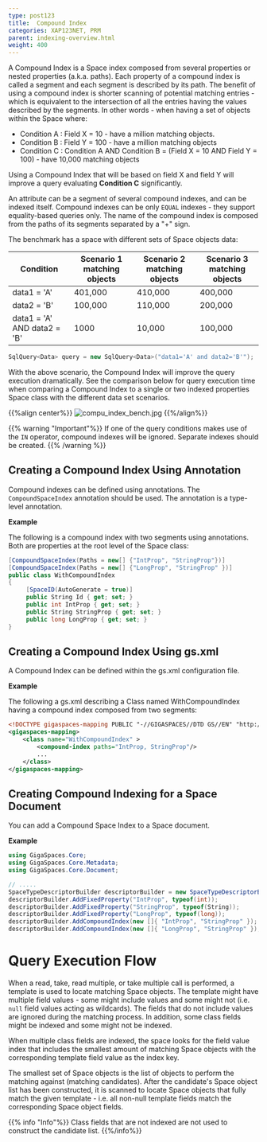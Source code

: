 ```yaml
---
type: post123
title:  Compound Index
categories: XAP123NET, PRM
parent: indexing-overview.html
weight: 400
---
```


 

A Compound Index is a Space index composed from several properties or nested properties (a.k.a. paths). Each property of a compound index is called a segment and each segment is described by its path. The benefit of using a compound index is shorter scanning of potential matching entries - which is equivalent to the intersection of all the entries having the values described by the segments. In other words - when having a set of objects within the Space where:

- Condition A : Field X = 10 - have a million matching objects.
- Condition B : Field Y = 100 - have a million matching objects
- Condition C : Condition A AND Condition B = (Field X = 10 AND Field Y = 100) - have 10,000 matching objects

Using a Compound Index that will be based on field X and field Y will improve a query evaluating **Condition C** significantly.

An attribute can be a segment of several compound indexes, and can be indexed itself. Compound indexes can be only `EQUAL` indexes - they support equality-based queries only. The name of the compound index is composed from the paths of its segments separated by a "+" sign.

The benchmark has a space with different sets of Space objects data:


|Condition|Scenario 1 matching objects|Scenario 2 matching objects|Scenario 3 matching objects|
|----------|--------------------------|---------------------------|---------------------------|
|data1 = 'A' |401,000| 410,000 | 400,000 |
|data2 = 'B' |100,000| 110,000 | 200,000 |
|data1 = 'A' AND data2 = 'B' |1000 | 10,000 | 100,000|


```csharp
SqlQuery<Data> query = new SqlQuery<Data>("data1='A' and data2='B'");
```

With the above scenario, the Compound Index will improve the query execution dramatically. See the comparison below for query execution time when comparing a Compound Index to a single or two indexed properties Space class with the different data set scenarios.

{{%align center%}}
![compu_index_bench.jpg](/attachment_files/compu_index_bench.jpg)
{{%/align%}}


{{% warning "Important"%}}
If one of the query conditions makes use of the `IN` operator, compound indexes will be ignored. Separate indexes should be created.
{{% /warning %}}


## Creating a Compound Index Using Annotation

Compound indexes can be defined using annotations. The `CompoundSpaceIndex` annotation should be used. The annotation is a type-level annotation.

**Example** 

The following is a compound index with two segments using annotations. Both are properties at the root level of the Space class:


```csharp
[CompoundSpaceIndex(Paths = new[] {"IntProp", "StringProp"})]
[CompoundSpaceIndex(Paths = new[] {"LongProp", "StringProp" })]
public class WithCompoundIndex
{
     [SpaceID(AutoGenerate = true)]
     public String Id { get; set; }
     public int IntProp { get; set; }
     public String StringProp { get; set; }
     public long LongProp { get; set; }
}
```

## Creating a Compound Index Using gs.xml

A Compound Index can be defined within the gs.xml configuration file.

**Example**

 The following a gs.xml describing a Class named WithCompoundIndex having a compound index composed from two segments:


```xml
<!DOCTYPE gigaspaces-mapping PUBLIC "-//GIGASPACES//DTD GS//EN" "http://www.gigaspaces.com/dtd/9_5/gigaspaces-metadata.dtd">
<gigaspaces-mapping>
    <class name="WithCompoundIndex" >
        <compound-index paths="IntProp, StringProp"/>
        ...
    </class>
</gigaspaces-mapping>
```

## Creating Compound Indexing for a Space Document

You can add a Compound Space Index to a Space document.

**Example**


```csharp
using GigaSpaces.Core;
using GigaSpaces.Core.Metadata;
using GigaSpaces.Core.Document;

// .....
SpaceTypeDescriptorBuilder descriptorBuilder = new SpaceTypeDescriptorBuilder("WithCompoundIndex");
descriptorBuilder.AddFixedProperty("IntProp", typeof(int));
descriptorBuilder.AddFixedProperty("StringProp", typeof(String));
descriptorBuilder.AddFixedProperty("LongProp", typeof(long));
descriptorBuilder.AddCompoundIndex(new []{ "IntProp", "StringProp" });
descriptorBuilder.AddCompoundIndex(new []{ "LongProp", "StringProp" });
```

# Query Execution Flow

When a read, take, read multiple, or take multiple call is performed, a template is used to locate matching Space objects. The template might have multiple field values - some might include values and some might not (i.e. `null` field values acting as wildcards). The fields that do not include values are ignored during the matching process. In addition, some class fields might be indexed and some might not be indexed.

When multiple class fields are indexed, the space looks for the field value index that includes the smallest amount of matching Space objects with the corresponding template field value as the index key.

The smallest set of Space objects is the list of objects to perform the matching against (matching candidates). After the candidate's Space object list has been constructed, it is scanned to locate Space objects that fully match the given template - i.e. all non-null template fields match the corresponding Space object fields.

{{% info "Info"%}}
Class fields that are not indexed are not used to construct the candidate list.
{{%/info%}}

